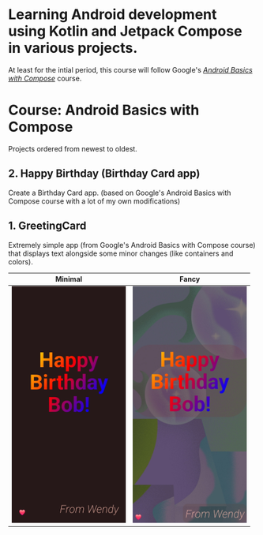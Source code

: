 # Learning Android development using Kotlin and Jetpack Compose in various projects.
 At least for the intial period, this course will follow Google's *[Android Basics with Compose](https://developer.android.com/courses/android-basics-compose/course)* course.


# Course: Android Basics with Compose
Projects ordered from newest to oldest.

## 2. Happy Birthday (Birthday Card app)
Create a Birthday Card app. (based on Google's Android Basics with Compose course with a lot of my own modifications)

## 1. GreetingCard
Extremely simple app (from Google's Android Basics with Compose course) that displays text alongside some minor changes (like containers and colors). 

| Minimal | Fancy |
|:---:|:---:|
| <img src="https://github.com/Nomi/Learning-Android-Development-with-Kotlin-and-Jetpack-Compose/blob/main/.screenshots_AppPreviews/.screenshots.Course--Android-Basic-with-Compose/2-HappyBirthday/HappyBirthdayPlain_DarkMode.jpg" height="480"> | <img src="https://github.com/Nomi/Learning-Android-Development-with-Kotlin-and-Jetpack-Compose/blob/main/.screenshots_AppPreviews/.screenshots.Course--Android-Basic-with-Compose/2-HappyBirthday/HappyBirthdayImage_DarkMode.jpg" height="480"> |
